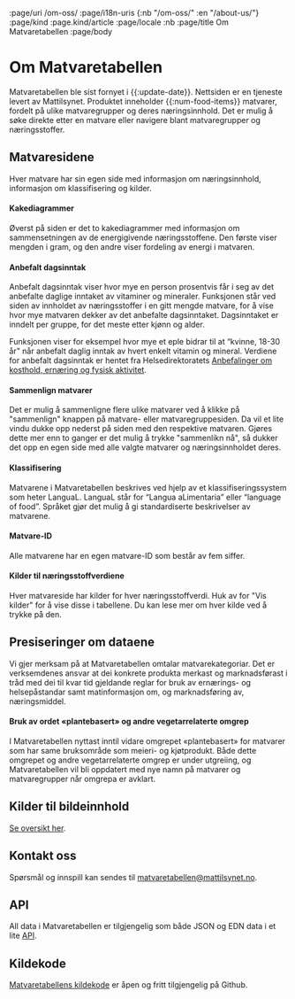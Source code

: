 :page/uri /om-oss/
:page/i18n-uris {:nb "/om-oss/" :en "/about-us/"}
:page/kind :page.kind/article
:page/locale :nb
:page/title Om Matvaretabellen
:page/body

# Om Matvaretabellen

Matvaretabellen ble sist fornyet i {{:update-date}}. Nettsiden er en tjeneste
levert av Mattilsynet. Produktet inneholder {{:num-food-items}} matvarer,
fordelt på ulike matvaregrupper og deres næringsinnhold. Det er mulig å søke
direkte etter en matvare eller navigere blant matvaregrupper og næringsstoffer.

## Matvaresidene

Hver matvare har sin egen side med informasjon om næringsinnhold, informasjon om
klassifisering og kilder.

#### Kakediagrammer

Øverst på siden er det to kakediagrammer med informasjon om sammensetningen av
de energigivende næringsstoffene. Den første viser mengden i gram, og den andre
viser fordeling av energi i matvaren.

#### Anbefalt dagsinntak

Anbefalt dagsinntak viser hvor mye en person prosentvis får i seg av det
anbefalte daglige inntaket av vitaminer og mineraler. Funksjonen står ved siden
av innholdet av næringsstoffer i en gitt mengde matvare, for å vise hvor mye
matvaren dekker av det anbefalte dagsinntaket. Dagsinntaket er inndelt per
gruppe, for det meste etter kjønn og alder.

Funksjonen viser for eksempel hvor mye et eple bidrar til at “kvinne, 18-30 år"
når anbefalt daglig inntak av hvert enkelt vitamin og mineral. Verdiene for
anbefalt dagsinntak er hentet fra Helsedirektoratets [Anbefalinger om kosthold,
ernæring og fysisk
aktivitet](https://www.helsedirektoratet.no/rapporter/anbefalinger-om-kosthold-ernaering-og-fysisk-aktivitet/Anbefalinger%20om%20kosthold%20ernæring%20og%20fysisk%20aktivitet.pdf/_/attachment/inline/2f5d80b2-e0f7-4071-a2e5-3b080f99d37d:2aed64b5b986acd14764b3aa7fba3f3c48547d2d/Anbefalinger%20om%20kosthold%20ernæring%20og%20fysisk%20aktivitet.pdf).

#### Sammenlign matvarer

Det er mulig å sammenligne flere ulike matvarer ved å klikke på "sammenlign"
knappen på matvare- eller matvaregruppesiden. Da vil et lite vindu dukke opp
nederst på siden med den respektive matvaren. Gjøres dette mer enn to ganger er
det mulig å trykke "sammenlikn nå", så dukker det opp en egen side med alle
valgte matvarer og næringsinnholdet deres.

#### Klassifisering

Matvarene i Matvaretabellen beskrives ved hjelp av et klassifiseringssystem som
heter LanguaL. LanguaL står for “Langua aLimentaria” eller “language of food”.
Språket gjør det mulig å gi standardiserte beskrivelser av matvarene.

#### Matvare-ID

Alle matvarene har en egen matvare-ID som består av fem siffer.

#### Kilder til næringsstoffverdiene

Hver matvareside har kilder for hver næringsstoffverdi. Huk av for "Vis kilder"
for å vise disse i tabellene. Du kan lese mer om hver kilde ved å trykke på den.

## Presiseringer om dataene

Vi gjer merksam på at Matvaretabellen omtalar matvarekategoriar. Det er
verksemdenes ansvar at dei konkrete produkta merkast og marknadsførast i tråd
med dei til kvar tid gjeldande reglar for bruk av ernærings- og helsepåstandar
samt matinformasjon om, og marknadsføring av, næringsmiddel.

#### Bruk av ordet «plantebasert» og andre vegetarrelaterte omgrep

I Matvaretabellen nyttast inntil vidare omgrepet «plantebasert» for matvarer som
har same bruksområde som meieri- og kjøtprodukt. Både dette omgrepet og andre
vegetarrelaterte omgrep er under utgreiing, og Matvaretabellen vil bli oppdatert
med nye namn på matvarer og matvaregrupper når omgrepa er avklart.

## Kilder til bildeinnhold

[Se oversikt her](/image-sources/).

## Kontakt oss

Spørsmål og innspill kan sendes til [matvaretabellen@mattilsynet.no](mailto:matvaretabellen@mattilsynet.no).

## API

All data i Matvaretabellen er tilgjengelig som både JSON og EDN data i et lite
[API](/api/).

## Kildekode

[Matvaretabellens
kildekode](https://github.com/mattilsynet/matvaretabellen-deux) er åpen og fritt
tilgjengelig på Github.
